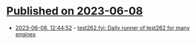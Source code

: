 # [Published on 2023-06-08](index.md)

* [2023-06-08, 12:44:52](https://lobste.rs/s/z3wnlp/test262_fyi_daily_runner_test262_for_many) - [test262.fyi: Daily runner of test262 for many engines](https://github.com/CanadaHonk/test262.fyi)
